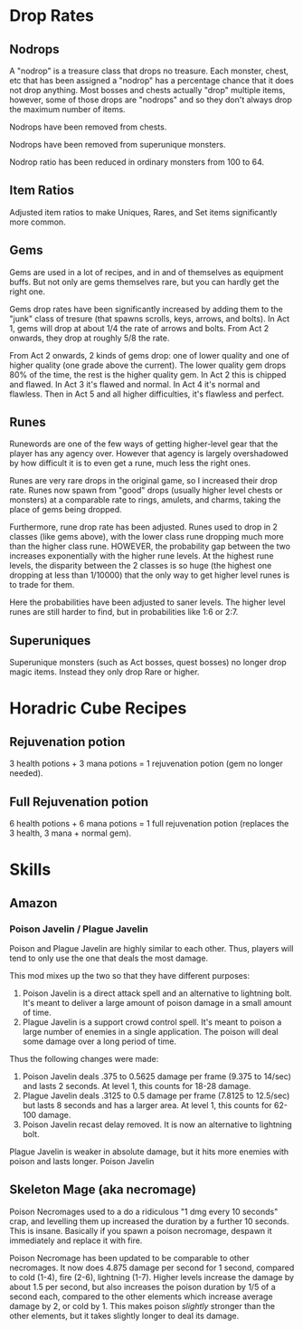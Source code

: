 # Drop Rates
## Nodrops
A "nodrop" is a treasure class that drops no treasure. Each monster, chest, etc that has been assigned a "nodrop" has a percentage chance that it does not drop anything. Most bosses and chests actually "drop" multiple items, however, some of those drops are "nodrops" and so they don't always drop the maximum number of items.

Nodrops have been removed from chests.

Nodrops have been removed from superunique monsters.

Nodrop ratio has been reduced in ordinary monsters from 100 to 64.

## Item Ratios
Adjusted item ratios to make Uniques, Rares, and Set items significantly more common.

## Gems
Gems are used in a lot of recipes, and in and of themselves as equipment buffs. But not only are gems themselves rare, but you can hardly get the right one.

Gems drop rates have been significantly increased by adding them to the "junk" class of tresure (that spawns scrolls, keys, arrows, and bolts). In Act 1, gems will drop at about 1/4 the rate of arrows and bolts. From Act 2 onwards, they drop at roughly 5/8 the rate.

From Act 2 onwards, 2 kinds of gems drop: one of lower quality and one of higher quality (one grade above the current). The lower quality gem drops 80% of the time, the rest is the higher quality gem. In Act 2 this is chipped and flawed. In Act 3 it's flawed and normal. In Act 4 it's normal and flawless. Then in Act 5 and all higher difficulties, it's flawless and perfect.

## Runes
Runewords are one of the few ways of getting higher-level gear that the player has any agency over. However that agency is largely overshadowed by how difficult it is to even get a rune, much less the right ones.

Runes are very rare drops in the original game, so I increased their drop rate. Runes now spawn from "good" drops (usually higher level chests or monsters) at a comparable rate to rings, amulets, and charms, taking the place of gems being dropped.

Furthermore, rune drop rate has been adjusted. Runes used to drop in 2 classes (like gems above), with the lower class rune dropping much more than the higher class rune. HOWEVER, the probability gap between the two increases exponentially with the higher rune levels. At the highest rune levels, the disparity between the 2 classes is so huge (the highest one dropping at less than 1/10000) that the only way to get higher level runes is to trade for them.

Here the probabilities have been adjusted to saner levels. The higher level runes are still harder to find, but in probabilities like 1:6 or 2:7.

## Superuniques
Superunique monsters (such as Act bosses, quest bosses) no longer drop magic items. Instead they only drop Rare or higher.

# Horadric Cube Recipes
## Rejuvenation potion
3 health potions + 3 mana potions = 1 rejuvenation potion (gem no longer needed).

## Full Rejuvenation potion
6 health potions + 6 mana potions = 1 full rejuvenation potion (replaces the 3 health, 3 mana + normal gem).

# Skills
## Amazon
### Poison Javelin / Plague Javelin
Poison and Plague Javelin are highly similar to each other. Thus, players will tend to only use the one that deals the most damage.

This mod mixes up the two so that they have different purposes:

1. Poison Javelin is a direct attack spell and an alternative to lightning bolt. It's meant to deliver a large amount of poison damage in a small amount of time.
2. Plague Javelin is a support crowd control spell. It's meant to poison a large number of enemies in a single application. The poison will deal some damage over a long period of time.

Thus the following changes were made:

1. Poison Javelin deals .375 to 0.5625 damage per frame (9.375 to 14/sec) and lasts 2 seconds. At level 1, this counts for 18-28 damage.
2. Plague Javelin deals .3125 to 0.5 damage per frame (7.8125 to 12.5/sec) but lasts 8 seconds and has a larger area. At level 1, this counts for 62-100 damage.
3. Poison Javelin recast delay removed. It is now an alternative to lightning bolt.

Plague Javelin is weaker in absolute damage, but it hits more enemies with poison and lasts longer. Poison Javelin

## Skeleton Mage (aka necromage)
Poison Necromages used to a do a ridiculous "1 dmg every 10 seconds" crap, and levelling them up increased the duration by a further 10 seconds. This is insane. Basically if you spawn a poison necromage, despawn it immediately and replace it with fire.

Poison Necromage has been updated to be comparable to other necromages. It now does 4.875 damage per second for 1 second, compared to cold (1-4), fire (2-6), lightning (1-7). Higher levels increase the damage by about 1.5 per second, but also increases the poison duration by 1/5 of a second each, compared to the other elements which increase average damage by 2, or cold by 1. This makes poison _slightly_ stronger than the other elements, but it takes slightly longer to deal its damage.
